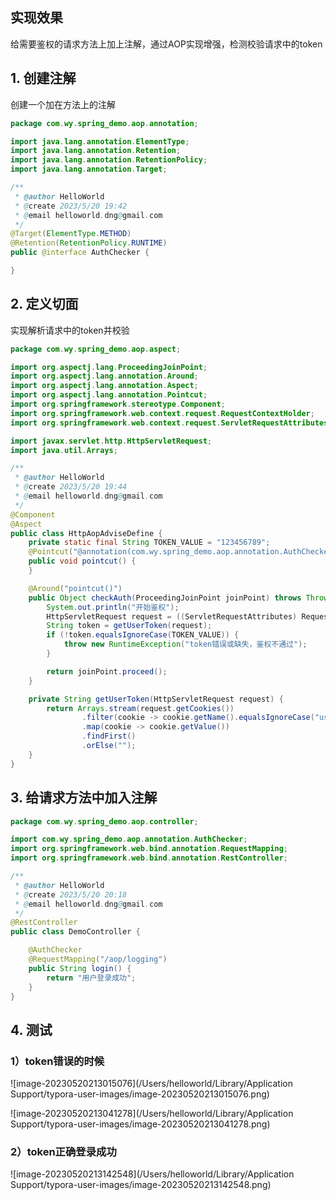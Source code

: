 ## 实现效果

给需要鉴权的请求方法上加上注解，通过AOP实现增强，检测校验请求中的token

## 1. 创建注解

创建一个加在方法上的注解

```java
package com.wy.spring_demo.aop.annotation;

import java.lang.annotation.ElementType;
import java.lang.annotation.Retention;
import java.lang.annotation.RetentionPolicy;
import java.lang.annotation.Target;

/**
 * @author HelloWorld
 * @create 2023/5/20 19:42
 * @email helloworld.dng@gmail.com
 */
@Target(ElementType.METHOD)
@Retention(RetentionPolicy.RUNTIME)
public @interface AuthChecker {

}

```

## 2. 定义切面

实现解析请求中的token并校验

```java
package com.wy.spring_demo.aop.aspect;

import org.aspectj.lang.ProceedingJoinPoint;
import org.aspectj.lang.annotation.Around;
import org.aspectj.lang.annotation.Aspect;
import org.aspectj.lang.annotation.Pointcut;
import org.springframework.stereotype.Component;
import org.springframework.web.context.request.RequestContextHolder;
import org.springframework.web.context.request.ServletRequestAttributes;

import javax.servlet.http.HttpServletRequest;
import java.util.Arrays;

/**
 * @author HelloWorld
 * @create 2023/5/20 19:44
 * @email helloworld.dng@gmail.com
 */
@Component
@Aspect
public class HttpAopAdviseDefine {
    private static final String TOKEN_VALUE = "123456789";
    @Pointcut("@annotation(com.wy.spring_demo.aop.annotation.AuthChecker)")
    public void pointcut() {
    }

    @Around("pointcut()")
    public Object checkAuth(ProceedingJoinPoint joinPoint) throws Throwable {
        System.out.println("开始鉴权");
        HttpServletRequest request = ((ServletRequestAttributes) RequestContextHolder.getRequestAttributes()).getRequest();
        String token = getUserToken(request);
        if (!token.equalsIgnoreCase(TOKEN_VALUE)) {
            throw new RuntimeException("token错误或缺失，鉴权不通过");
        }

        return joinPoint.proceed();
    }

    private String getUserToken(HttpServletRequest request) {
        return Arrays.stream(request.getCookies())
                .filter(cookie -> cookie.getName().equalsIgnoreCase("user_token"))
                .map(cookie -> cookie.getValue())
                .findFirst()
                .orElse("");
    }
}
```

## 3. 给请求方法中加入注解

```java
package com.wy.spring_demo.aop.controller;

import com.wy.spring_demo.aop.annotation.AuthChecker;
import org.springframework.web.bind.annotation.RequestMapping;
import org.springframework.web.bind.annotation.RestController;

/**
 * @author HelloWorld
 * @create 2023/5/20 20:18
 * @email helloworld.dng@gmail.com
 */
@RestController
public class DemoController {

    @AuthChecker
    @RequestMapping("/aop/logging")
    public String login() {
        return "用户登录成功";
    }
}
```

## 4. 测试

### 1）token错误的时候

![image-20230520213015076](/Users/helloworld/Library/Application Support/typora-user-images/image-20230520213015076.png)

![image-20230520213041278](/Users/helloworld/Library/Application Support/typora-user-images/image-20230520213041278.png)

### 2）token正确登录成功

![image-20230520213142548](/Users/helloworld/Library/Application Support/typora-user-images/image-20230520213142548.png)